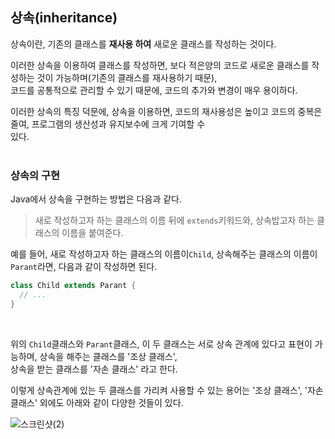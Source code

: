 ## 상속(inheritance)
상속이란, 기존의 클래스를 **재사용 하여** 새로운 클래스를 작성하는 것이다.<br>

이러한 상속을 이용하여 클래스를 작성하면, 보다 적은양의 코드로 새로운 클래스를 작성하는 것이 가능하며(기존의 클래스를 재사용하기 때문),<br>
코드를 공통적으로 관리할 수 있기 때문에, 코드의 추가와 변경이 매우 용이하다.<br>

이러한 상속의 특징 덕문에, 상속을 이용하면, 코드의 재사용성은 높이고 코드의 중복은 줄여, 프로그램의 생산성과 유지보수에 크게 기여할 수 <br>
있다.<br>
<br>

### 상속의 구현
Java에서 상속을 구현하는 방법은 다음과 같다.<br>
> 새로 작성하고자 하는 클래스의 이름 뒤에 `extends`키워드와, 상속밥고자 하는 클래스의 이름을 붙여준다.<br>

예를 들어, 새로 작성하고자 하는 클래스의 이름이`Child`, 상속해주는 클래스의 이름이 `Parant`라면, 다음과 같이 작성하면 된다.<br>
```java
class Child extends Parant {
  // ...
}
```
<br>

위의 `Child`클래스와 `Parant`클래스, 이 두 클래스는 서로 상속 관계에 있다고 표현이 가능하며, 상속을 해주는 클래스를 '조상 클래스',<br>
상속을 받는 클래스를 '자손 클래스' 라고 한다.<br>

이렇게 상속관계에 있는 두 클래스를 가리켜 사용할 수 있는 용어는 '조상 클래스', '자손 클래스' 외에도 아래와 같이 다양한 것들이 있다.<br>

![스크린샷(2)](https://github.com/Yoonsik-2002/java-study/assets/83572199/3982d9a0-7150-47e3-af81-c59f2f3cd892)<br>

<br>
